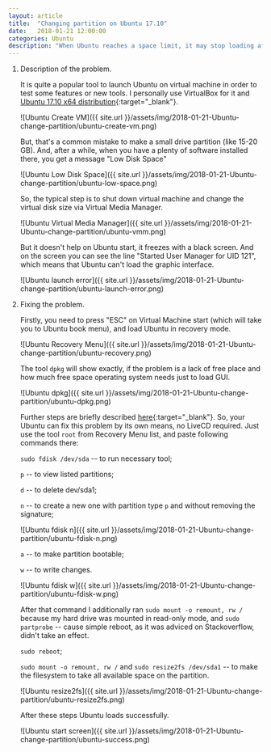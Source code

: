 ```yaml
---
layout: article
title:  "Changing partition on Ubuntu 17.10"
date:   2018-01-21 12:00:00
categories: Ubuntu
description: "When Ubuntu reaches a space limit, it may stop loading after reboot. It's relevant especially for Ubuntu virtual machines. This is a guide of how problem appears and how to fix it. "
---
```

1. Description of the problem.

   It is quite a popular tool to launch Ubuntu on virtual machine in order to test some features or new tools. I personally use VirtualBox for it and  [Ubuntu 17.10 x64 distribution](http://releases.ubuntu.com/17.10/){:target="_blank"}.

   ![Ubuntu Create VM]({{ site.url }}/assets/img/2018-01-21-Ubuntu-change-partition/ubuntu-create-vm.png)

   But, that's a common mistake to make a small drive partition (like 15-20 GB). And, after a while, when you have a plenty of software installed there, you get a message "Low Disk Space"

   ![Ubuntu Low Disk Space]({{ site.url }}/assets/img/2018-01-21-Ubuntu-change-partition/ubuntu-low-space.png)

   So, the typical step is to shut down virtual machine and change the virtual disk size via Virtual Media Manager.

   ![Ubuntu Virtual Media Manager]({{ site.url }}/assets/img/2018-01-21-Ubuntu-change-partition/ubuntu-vmm.png)


   But it doesn't help on Ubuntu start, it freezes with a black screen. And on the screen you can see the line "Started User Manager for UID 121", which means that Ubuntu can't load the graphic interface.

   ![Ubuntu launch error]({{ site.url }}/assets/img/2018-01-21-Ubuntu-change-partition/ubuntu-launch-error.png) 


2. Fixing the problem.
   
   Firstly, you need to press "ESC" on Virtual Machine start (which will take you to Ubuntu book menu), and load Ubuntu in recovery mode. 

   ![Ubuntu Recovery Menu]({{ site.url }}/assets/img/2018-01-21-Ubuntu-change-partition/ubuntu-recovery.png) 

   The tool ```dpkg``` will show exactly, if the problem is a lack of free place and how much free space operating system needs just to load GUI.

   ![Ubuntu dpkg]({{ site.url }}/assets/img/2018-01-21-Ubuntu-change-partition/ubuntu-dpkg.png)

   Further steps are briefly described [here](https://askubuntu.com/a/116367){:target="_blank"}. So, your Ubuntu can fix this problem by its own means, no LiveCD required. Just use the tool ```root``` from Recovery Menu list, and paste following commands there: 

   ```sudo fdisk /dev/sda``` -- to run necessary tool;

   ```p``` -- to view listed partitions;

   ```d``` -- to delete dev/sda1;

   ```n``` -- to create a new one with partition type ```p``` and without removing the signature; 

   ![Ubuntu fdisk n]({{ site.url }}/assets/img/2018-01-21-Ubuntu-change-partition/ubuntu-fdisk-n.png)

   ```a``` -- to make partition bootable;

   ```w``` -- to write changes.

   ![Ubuntu fdisk w]({{ site.url }}/assets/img/2018-01-21-Ubuntu-change-partition/ubuntu-fdisk-w.png)

   After that command I additionally ran ```sudo mount -o remount, rw /``` because my hard drive was mounted in read-only mode, and ```sudo partprobe``` -- cause simple reboot, as it was adviced on Stackoverflow, didn't take an effect.

   ```sudo reboot```; 
 
   ```sudo mount -o remount, rw /``` and ```sudo resize2fs /dev/sda1```  -- to make the filesystem to take all available space on the partition.

   ![Ubuntu resize2fs]({{ site.url }}/assets/img/2018-01-21-Ubuntu-change-partition/ubuntu-resize2fs.png)

   After these steps Ubuntu loads successfully.

   ![Ubuntu start screen]({{ site.url }}/assets/img/2018-01-21-Ubuntu-change-partition/ubuntu-success.png)




